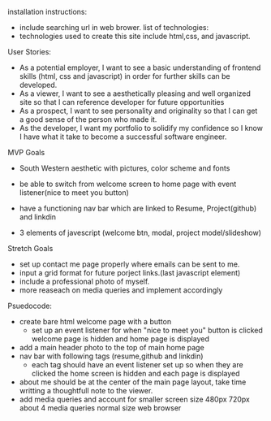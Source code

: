 installation instructions:
- include searching url in web brower.
list of technologies:
- technologies used to create this site include html,css, and javascript.


User Stories:
- As a potential employer, I want to see a basic understanding of frontend skills (html, css and javascript) in order for further skills can be developed.
- As a viewer, I want to see a aesthetically pleasing and well organized site so that I can reference developer for future opportunities
- As a prospect, I want to see personality and originality so that I can get a good sense of the person who made it.
- As the developer, I want my portfolio to solidify my confidence so I know I have what it take to become a successful software engineer.

MVP Goals
- South Western aesthetic with pictures, color scheme and fonts

- be able to switch from welcome screen to home page with event listener(nice to meet you button)
- have a functioning nav bar which are linked to Resume, Project(github) and linkdin
- 3 elements of javescript (welcome btn, modal, project model/slideshow)

Stretch Goals
- set up contact me page properly where emails can be sent to me.
- input a grid format for future porject links.(last javascript element)
- include a professional photo of myself.
- more reaseach on media queries and implement accordingly 

Psuedocode:
- create bare html welcome page with a button
    - set up an event listener for when "nice to meet you" button is clicked welcome page is hidden and home page is displayed 
- add a main header photo to the top of main home page 
- nav bar with following tags (resume,github and linkdin)
    - each tag should have an event listener set up so when they are clicked 
    the home screen is hidden and each page is displayed 
- about me should be at the center of the main page layout, take time writting a thoughtfull note to the viewer.
- add media queries and account for smaller screen size 480px 720px about 4 media queries normal size web browser 